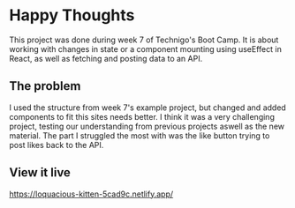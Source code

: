# Happy Thoughts

This project was done during week 7 of Technigo's Boot Camp. It is about working with changes in state or a component mounting using useEffect in React, as well as fetching and posting data to an API.

## The problem

I used the structure from week 7's example project, but changed and added components to fit this sites needs better. I think it was a very challenging project, testing our understanding from previous projects aswell as the new material. The part I struggled the most with was the like button trying to post likes back to the API.

## View it live

https://loquacious-kitten-5cad9c.netlify.app/
